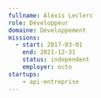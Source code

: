 ```yaml
---
fullname: Alexis Leclerc
role: Développeur
domaine: Développement
missions:
  - start: 2017-03-01
    end: 2021-12-31
    status: independent
    employer: octo
startups:
    - api-entreprise
---
```

